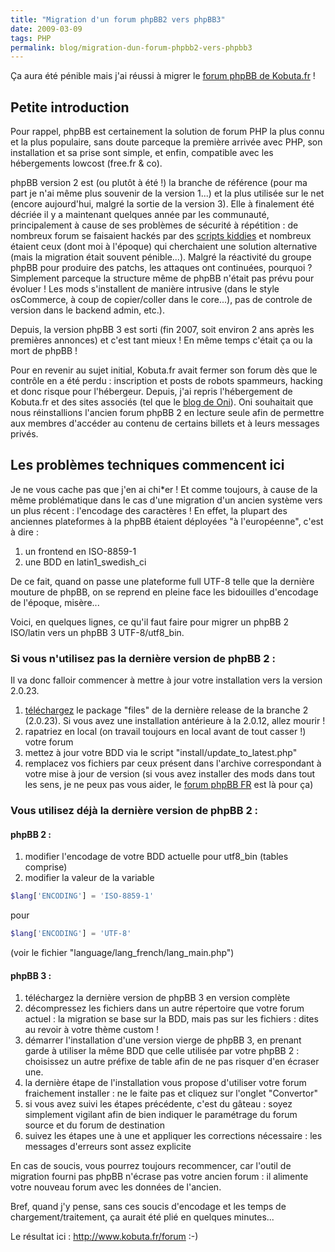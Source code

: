 ```yaml
---
title: "Migration d'un forum phpBB2 vers phpBB3"
date: 2009-03-09
tags: PHP
permalink: blog/migration-dun-forum-phpbb2-vers-phpbb3
---
```

Ça aura été pénible mais j'ai réussi à migrer le [forum phpBB de Kobuta.fr](http://www.kobuta.fr/forum) !

## Petite introduction

Pour rappel, phpBB est certainement la solution de forum PHP la plus connu et la plus populaire, sans doute parceque la première arrivée avec PHP, son installation et sa prise sont simple, et enfin, compatible avec les hébergements lowcost (free.fr & co).

phpBB version 2 est (ou plutôt à été !) la branche de référence (pour ma part je n'ai même plus souvenir de la version 1...) et la plus utilisée sur le net (encore aujourd'hui, malgré la sortie de la version 3). Elle à finalement été décriée il y a maintenant quelques année par les communauté, principalement à cause de ses problèmes de sécurité à répétition : de nombreux forum se faisaient hackés par des [scripts kiddies](http://fr.wikipedia.org/wiki/Script_kiddies) et nombreux étaient ceux (dont moi à l'époque) qui cherchaient une solution alternative (mais la migration était souvent pénible...).
Malgré la réactivité du groupe phpBB pour produire des patchs, les attaques ont continuées, pourquoi ? Simplement parceque la structure même de phpBB n'était pas prévu pour évoluer ! Les mods s'installent de manière intrusive (dans le style osCommerce, à coup de copier/coller dans le core...), pas de controle de version dans le backend admin, etc.).

Depuis, la version phpBB 3 est sorti (fin 2007, soit environ 2 ans après les premières annonces) et c'est tant mieux ! En même temps c'était ça ou la mort de phpBB !

Pour en revenir au sujet initial, Kobuta.fr avait fermer son forum dès que le contrôle en a été perdu : inscription et posts de robots spammeurs, hacking et donc risque pour l'hébergeur.
Depuis, j'ai repris l'hébergement de Kobuta.fr et des sites associés (tel que le [blog de Oni](http://www.kobuta.fr/blog/)). Oni souhaitait que nous réinstallions l'ancien forum phpBB 2 en lecture seule afin de permettre aux membres d'accéder au contenu de certains billets et à leurs messages privés.
<!-- excerpt -->
## Les problèmes techniques commencent ici

Je ne vous cache pas que j'en ai chi*er ! Et comme toujours, à cause de la même problématique dans le cas d'une migration d'un ancien système vers un plus récent : l'encodage des caractères !
En effet, la plupart des anciennes plateformes à la phpBB étaient déployées "à l'européenne", c'est à dire :

1. un frontend en ISO-8859-1
2. une BDD en latin1_swedish_ci

De ce fait, quand on passe une plateforme full UTF-8 telle que la dernière mouture de phpBB, on se reprend en pleine face les bidouilles d'encodage de l'époque, misère...

Voici, en quelques lignes, ce qu'il faut faire pour migrer un phpBB 2 ISO/latin vers un phpBB 3 UTF-8/utf8_bin.

### Si vous n'utilisez pas la dernière version de phpBB 2 :

Il va donc falloir commencer à mettre à jour votre installation vers la version 2.0.23.

1. [téléchargez](http://sourceforge.net/project/showfiles.php?group_id=7885&package_id=28882) le package "files" de la  dernière release de la branche 2 (2.0.23). Si vous avez une installation antérieure à la 2.0.12, allez mourir !
2. rapatriez en local (on travail toujours en local avant de tout casser !) votre forum
3. mettez à jour votre BDD via le script "install/update_to_latest.php"
4. remplacez vos fichiers par ceux présent dans l'archive correspondant à votre mise à jour de version (si vous avez installer des mods dans tout les sens, je ne peux pas vous aider, le [forum phpBB FR](http://forums.phpbb-fr.com/) est là pour ça)
 
### Vous utilisez déjà la dernière version de phpBB 2 :

#### phpBB 2 :
1. modifier l'encodage de votre BDD actuelle pour utf8_bin (tables comprise)
2. modifier la valeur de la variable

```php
$lang['ENCODING'] = 'ISO-8859-1'
```

pour

```php
$lang['ENCODING'] = 'UTF-8'
```

(voir le fichier "language/lang_french/lang_main.php")

#### phpBB 3 :
1. téléchargez la dernière version de phpBB 3 en version complète
2. décompressez les fichiers dans un autre répertoire que votre forum actuel : la migration se base sur la BDD, mais pas sur les fichiers : dites au revoir à votre thème custom !
3. démarrer l'installation d'une version vierge de phpBB 3, en prenant garde à utiliser la même BDD que celle utilisée par votre phpBB 2 : choisissez un autre préfixe de table afin de ne pas risquer d'en écraser une.
4. la dernière étape de l'installation vous propose d'utiliser votre forum fraichement installer : ne le faite pas et cliquez sur l'onglet "Convertor"
5. si vous avez suivi les étapes précédente, c'est du gâteau : soyez simplement vigilant afin de bien indiquer le paramétrage du forum source et du forum de destination
6. suivez les étapes une à une et appliquer les corrections nécessaire : les messages d'erreurs sont assez explicite

En cas de soucis, vous pourrez toujours recommencer, car l'outil de migration fourni pas phpBB n'écrase pas votre ancien forum : il alimente votre nouveau forum avec les données de l'ancien.

Bref, quand j'y pense, sans ces soucis d'encodage et les temps de chargement/traitement, ça aurait été plié en quelques minutes...

Le résultat ici : http://www.kobuta.fr/forum :-)
